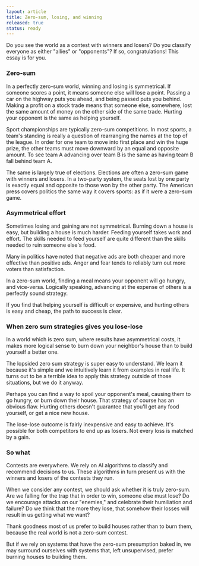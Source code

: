 ```yaml
---
layout: article
title: Zero-sum, losing, and winning
released: true
status: ready
---
```


Do you see the world as a contest with winners and losers? Do you
classify everyone as either "allies" or "opponents"? If so, congratulations!
This essay is for you. 

### Zero-sum

In a perfectly zero-sum world, winning and losing is symmetrical.  If
someone scores a point, it means someone else will lose a
point. Passing a car on the highway puts you ahead, and being passed
puts you behind. Making a profit on a stock trade means that someone
else, somewhere, lost the same amount of money on the other side of
the same trade. Hurting your opponent is the same as helping yourself.

Sport championships are typically zero-sum competitions.  In most
sports, a team's standing is really a question of rearranging the
names at the top of the league. In order for one team to move into
first place and win the huge prize, the other teams must move downward
by an equal and opposite amount. To see team A advancing over team B
is the same as having team B fall behind team A.

The same is largely true of elections. Elections are often a zero-sum
game with winners and losers. In a two-party system, the seats lost by
one party is exactly equal and opposite to those won by the other
party. The American press covers politics the same way it covers
sports: as if it were a zero-sum game.


### Asymmetrical effort

Sometimes losing and gaining are not symmetrical. Burning down a house
is easy, but building a house is much harder.  Feeding yourself takes
work and effort. The skills needed to feed yourself are quite
different than the skills needed to ruin someone else's food.

Many in politics have noted that negative ads are both cheaper and
more effective than positive ads. Anger and fear tends to reliably
turn out more voters than satisfaction.

In a zero-sum world, finding a meal means your opponent will go
hungry, and vice-versa. Logically speaking, advancing at the expense
of others is a perfectly sound strategy.

If you find that helping yourself is difficult or expensive, and
hurting others is easy and cheap, the path to success is clear. 


### When zero sum strategies gives you lose-lose

In a world which is zero sum, where results have asymmetrical costs,
it makes more logical sense to burn down your neighbor's house than to
build yourself a better one.

The lopsided zero sum strategy is super easy to understand. We learn
it because it's simple and we intuitively learn it from examples in
real life. It turns out to be a terrible idea to apply this strategy
outside of those situations, but we do it anyway.

Perhaps you can find a way to spoil your opponent's meal, causing them
to go hungry, or burn down their house. That strategy of course has an
obvious flaw. Hurting others doesn't guarantee that you'll get any
food yourself, or get a nice new house.

The lose-lose outcome is fairly inexpensive and easy to achieve.
It's possible for both competitors to end up as losers. Not every loss
is matched by a gain.

### So what

Contests are everywhere. We rely on AI algorithms to classify and
recommend decisions to us. These algorithms in turn present us with
the winners and losers of the contests they run.

When we consider any contest, we should ask whether it is truly
zero-sum. Are we falling for the trap that in order to win, someone
else must lose? Do we encourage attacks on our "enemies," and
celebrate their humiliation and failure? Do we think that the more
they lose, that somehow their losses will result in us getting what we
want?

Thank goodness most of us prefer to build houses rather than to burn
them, because the real world is not a zero-sum contest.

But if we rely on systems that have the zero-sum presumption baked in,
we may surround ourselves with systems that, left unsupervised, prefer
burning houses to building them.



